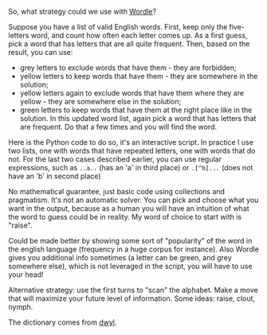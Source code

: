 
So, what strategy could we use with [Wordle](https://www.powerlanguage.co.uk/wordle/)?

Suppose you have a list of valid English words.
First, keep only the five-letters word, and count how often each letter comes up.
As a first guess, pick a word that has letters that are all quite frequent.
Then, based on the result, you can use:
- grey letters to exclude words that have them - they are forbidden;
- yellow letters to keep words that have them - they are somewhere in the solution;
- yellow letters again to exclude words that have them where they are yellow - they are somewhere else in the solution;
- green letters to keep words that have them at the right place like in the solution.
In this updated word list, again pick a word that has letters that are frequent.
Do that a few times and you will find the word.

Here is the Python code to do so, it's an interactive script.
In practice I use two lists, one with words that have repeated letters, one with words that do not.
For the last two cases described earlier, you can use regular expressions, such as `..a..` (has an 'a' in third place) or `.[^b]...` (does not have an 'b' in second place)

No mathematical guarantee, just basic code using collections and pragmatism. It's not an automatic solver. 
You can pick and choose what you want in the output, because as a human you will have an intuition of what the word to guess could be in reality.
My word of choice to start with is "raise".

Could be made better by showing some sort of "popularity" of the word in the english language (frequency in a huge corpus for instance).
Also Wordle gives you additional info sometimes (a letter can be green, and grey somewhere else), which is not leveraged in the script, you will have to use your head!

Alternative strategy: use the first turns to "scan" the alphabet. Make a move that will maximize your future level of information.
Some ideas: raise, clout, nymph. 

The dictionary comes from [dwyl](https://github.com/dwyl/english-words).